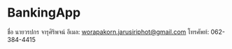 # BankingApp
 ชื่อ นายวรปกร จารุศิริพจน์ อีเมล: worapakorn.jarusiriphot@gmail.com โทรศัพท์: 062-384-4415
